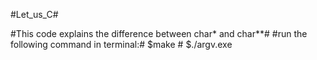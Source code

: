 #Let_us_C#

#This code explains the difference between char* and char**#
#run the following command in terminal:#
$make  #
$./argv.exe
